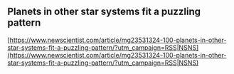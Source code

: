 ## Planets in other star systems fit a puzzling pattern
  
  [https://www.newscientist.com/article/mg23531324-100-planets-in-other-star-systems-fit-a-puzzling-pattern/?utm_campaign=RSS|NSNS](https://www.newscientist.com/article/mg23531324-100-planets-in-other-star-systems-fit-a-puzzling-pattern/?utm_campaign=RSS|NSNS)